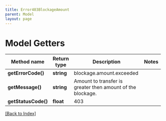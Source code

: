 ```yaml
---
title: Error403BlockageAmount
parent: Model
layout: page
---
```


# Model Getters

Method name | Return type | Description | Notes
------------ | ------------- | ------------- | -------------
**getErrorCode()** | **string** | blockage.amount.exceeded |
**getMessage()** | **string** | Amount to transfer is greater then amount of the blockage. |
**getStatusCode()** | **float** | 403 |

[[Back to Index]](../index.md)
